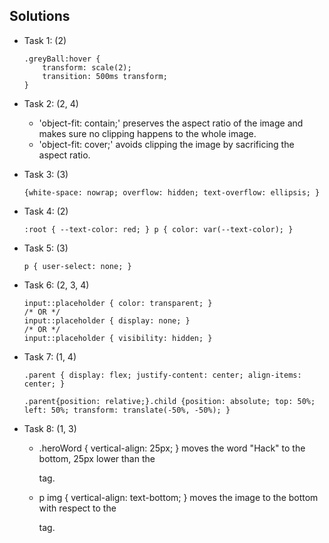 ## Solutions

- Task 1: (2)
    ```
    .greyBall:hover {
        transform: scale(2);
        transition: 500ms transform;
    }
    ```

- Task 2: (2, 4)
    - 'object-fit: contain;' preserves the aspect ratio of the image and makes sure no clipping happens to the whole image.
    - 'object-fit: cover;' avoids clipping the image by sacrificing the aspect ratio.

- Task 3: (3)
    ```
    {white-space: nowrap; overflow: hidden; text-overflow: ellipsis; }
    ```

- Task 4: (2)
    ```
    :root { --text-color: red; } p { color: var(--text-color); }
    ```

- Task 5: (3)
    ```
    p { user-select: none; }
    ```
- Task 6: (2, 3, 4)
    ```
    input::placeholder { color: transparent; }
    /* OR */
    input::placeholder { display: none; }
    /* OR */
    input::placeholder { visibility: hidden; }
    ```

- Task 7: (1, 4)
    ```
    .parent { display: flex; justify-content: center; align-items: center; }
    ```
    ```
    .parent{position: relative;}.child {position: absolute; top: 50%; left: 50%; transform: translate(-50%, -50%); }
    ```

- Task 8: (1, 3)
    - .heroWord { vertical-align: 25px; } moves the word "Hack" to the bottom, 25px lower than the <p> tag.
    - p img { vertical-align: text-bottom; } moves the image to the bottom with respect to the <p> tag.
